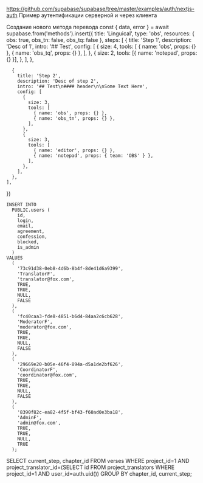 https://github.com/supabase/supabase/tree/master/examples/auth/nextjs-auth
Пример аутентификации серверной и через клиента


Создание нового метода перевода
  const { data, error } = await supabase.from('methods').insert({
    title: 'Linguical',
    type: 'obs',
    resources: { obs: true, obs_tn: false, obs_tq: false },
    steps: [
      {
        title: 'Step 1',
        description: 'Desc of 1',
        intro: '## Test',
        config: [
          {
            size: 4,
            tools: [
              { name: 'obs', props: {} },
              { name: 'obs_tq', props: {} },
            ],
          },
          {
            size: 2,
            tools: [{ name: 'notepad', props: {} }],
          },
        ],
      },

      {
        title: 'Step 2',
        description: 'Desc of step 2',
        intro: '## Test\n#### header\n\nSome Text Here',
        config: [
          {
            size: 3,
            tools: [
              { name: 'obs', props: {} },
              { name: 'obs_tn', props: {} },
            ],
          },
          {
            size: 3,
            tools: [
              { name: 'editor', props: {} },
              { name: 'notepad', props: { team: 'OBS' } },
            ],
          },
        ],
      },
    ],
  })


    INSERT INTO
      PUBLIC.users (
        id,
        login,
        email,
        agreement,
        confession,
        blocked,
        is_admin
      )
    VALUES
      (
        '73c91d38-0eb8-4d6b-8b4f-8de41d6a9399',
        'TranslatorF',
        'translator@fox.com',
        TRUE,
        TRUE,
        NULL,
        FALSE
      ),
      (
        'fc40caa3-fde8-4851-b6d4-84aa2c6cb628',
        'ModeratorF',
        'moderator@fox.com',
        TRUE,
        TRUE,
        NULL,
        FALSE
      ),
      (
        '29669e20-b05e-46f4-894a-d5a1de2bf626',
        'CoordinatorF',
        'coordinator@fox.com',
        TRUE,
        TRUE,
        NULL,
        FALSE
      ),
      (
        '8390f82c-ea82-4f5f-bf43-f60ad0e3ba18',
        'AdminF',
        'admin@fox.com',
        TRUE,
        TRUE,
        NULL,
        TRUE
      );

SELECT current_step, chapter_id FROM verses WHERE project_id=1 AND project_translator_id=(SELECT id FROM project_translators WHERE project_id=1 AND user_id=auth.uid()) GROUP BY chapter_id, current_step;
